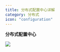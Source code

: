 ```yaml
---
title: 分布式配置中心详解
category: 分布式
icon: "configuration"
---
```


**分布式配置中心** 



![](https://guide-blog-images.oss-cn-shenzhen.aliyuncs.com/javamianshizhibei/distributed-system.png)
